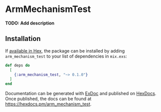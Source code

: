 # ArmMechanismTest

**TODO: Add description**

## Installation

If [available in Hex](https://hex.pm/docs/publish), the package can be installed
by adding `arm_mechanism_test` to your list of dependencies in `mix.exs`:

```elixir
def deps do
  [
    {:arm_mechanism_test, "~> 0.1.0"}
  ]
end
```

Documentation can be generated with [ExDoc](https://github.com/elixir-lang/ex_doc)
and published on [HexDocs](https://hexdocs.pm). Once published, the docs can
be found at <https://hexdocs.pm/arm_mechanism_test>.

